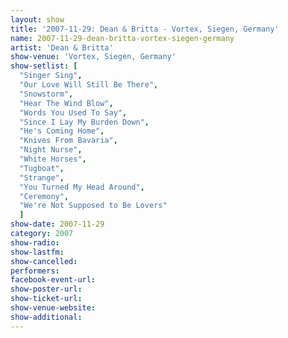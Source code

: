 ```yaml
---
layout: show
title: '2007-11-29: Dean & Britta - Vortex, Siegen, Germany'
name: 2007-11-29-dean-britta-vortex-siegen-germany
artist: 'Dean & Britta'
show-venue: 'Vortex, Siegen, Germany'
show-setlist: [
  "Singer Sing",
  "Our Love Will Still Be There",
  "Snowstorm",
  "Hear The Wind Blow",
  "Words You Used To Say",
  "Since I Lay My Burden Down",
  "He's Coming Home",
  "Knives From Bavaria",
  "Night Nurse",
  "White Horses",
  "Tugboat",
  "Strange",
  "You Turned My Head Around",
  "Ceremony",
  "We're Not Supposed to Be Lovers"
  ]
show-date: 2007-11-29
category: 2007
show-radio: 
show-lastfm: 
show-cancelled: 
performers: 
facebook-event-url: 
show-poster-url: 
show-ticket-url: 
show-venue-website: 
show-additional: 
---
```


